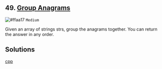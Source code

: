 ## 49. [Group Anagrams](https://leetcode.com/problems/group-anagrams)

![#ffaa17](https://www.iconsdb.com/icons/download/color/ffaa17/circle-16.png) `Medium`

Given an array of strings strs, group the anagrams together. You can return the answer in any order.

## Solutions

[cpp](https://leetcode.com/problems/group-anagrams/submissions/1386672390/)
<br/>
